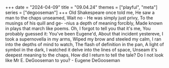 +++
date = "2024-04-09"
title = "09.04.24"
themes = ["playful", "meta"]
series = ["degooseman"]
+++
Old Shakespeare once told me,
He saw a man to the chaps unseamed,
Wait no - He was simply just privy,
To the musings of his quill and ge-
-nius a depth of meaning forcibly,
Made known in plays that march like poems.
Oh, I forgot to tell you that it's me,
You probably guessed it:
You've been Eugene'd,
About that incident yestereve,
I took a supernovella in my arms,
Wiped my brow and steeled my calm,
I ran into the depths of mind to watch,
The flash of definition in the pan,
A light of symbol in the dark,
I watched it delve into the lines of space,
Unseam it's deepest meaning to the chaps,
How did I return to tell the tale?
Do I not look like Mr E. DeGooseman to you?
\- Eugene DeGooseman 
